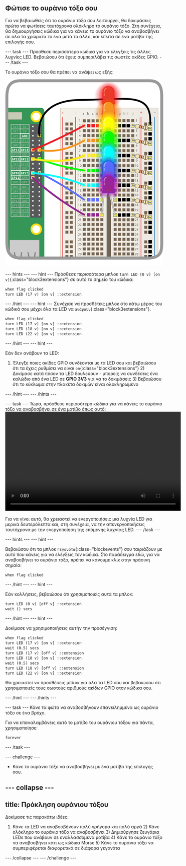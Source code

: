## Φώτισε το ουράνιο τόξο σου

Για να βεβαιωθείς ότι το ουράνιο τόξο σου λειτουργεί, θα δοκιμάσεις πρώτα να φωτίσεις ταυτόχρονα ολόκληρο το ουράνιο τόξο. Στη συνέχεια, θα δημιουργήσεις κώδικα για να κάνεις το ουράνιο τόξο να αναβοσβήνει σε όλα τα χρώματα το ένα μετά το άλλο, και έπειτα σε ένα μοτίβο της επιλογής σου.

\--- task \--- Πρόσθεσε περισσότερο κωδικα για να ελέγξεις τις άλλες λυχνίες LED. Βεβαιώσου ότι έχεις συμπεριλάβει τις σωστές ακίδες GPIO. \--- /task \---

Το ουράνιο τόξο σου θα πρέπει να ανάψει ως εξής:

![Αναμμένο Ουράνιο Τόξο](images/rainbowlit.png)

\--- hints \--- \--- hint \--- Πρόσθεσε περισσότερα μπλοκ `turn LED (0 v) [on v]`{:class="block3extensions"} σε αυτό το σημείο του κώδικα:

```blocks3
when flag clicked
turn LED (17 v) [on v] ::extension
```

\--- /hint \--- \--- hint \--- Συνέχισε να προσθέτεις μπλοκ στο κάτω μέρος του κώδικά σου μέχρι όλα τα LED να `ανάψουν`{:class="block3extensions"}.

```blocks3
when flag clicked
turn LED (17 v) [on v] ::extension
turn LED (18 v) [on v] ::extension
turn LED (22 v) [on v] ::extension
```

\--- /hint \--- \--- hint \---

Εάν δεν ανάβουν τα LED:

1) Έλεγξε ποιες ακίδες GPIO συνδέονται με τα LED σου και βεβαιώσου ότι τα έχεις ρυθμίσει να είναι `on`{:class="block3extensions"} 2) Δοκίμασε κατά πόσον τα LED δουλεύουν - μπορείς να συνδέσεις ένα καλώδιο από ένα LED σε **GPIO 3V3** για να το δοκιμάσεις 3) Βεβαιώσου ότι το κύκλωμα στην πλακέτα δοκιμών είναι ολοκληρωμένο

\--- /hint \--- \--- /hints \---

\--- task \--- Τώρα, πρόσθεσε περισσότερο κώδικα για να κάνεις το ουράνιο τόξο να αναβοσβήνει σε ένα μοτίβο όπως αυτό:<video width="560" height="315" controls> <source src="resources/Scratch-GPIO-Pathways-5.mp4" type="video/mp4"> Το πρόγραμμα περιήγησής σου δεν υποστηρίζει ετικέτες βίντεο, επομένως δοκίμασε το Firefox ή το Chrome. </video> 

Για να γίνει αυτό, θα χρειαστεί να ενεργοποιήσεις μια λυχνία LED για μερικά δευτερόλεπτα και, στη συνέχεια, να την απενεργοποιήσεις ταυτόχρονα με την ενεργοποίηση της επόμενης λυχνίας LED. \--- /task \---

\--- hints \--- \--- hint \---

Βεβαιώσου ότι τα μπλοκ `Γεγονότα`{:class="blockevents"} σου ταιριάζουν με αυτό που κάνεις για να ελέγξεις τον κώδικα. Στο παράδειγμα εδώ, για να αναβοσβήνει το ουράνιο τόξο, πρέπει να κάνουμε κλικ στην πράσινη σημαία:

```blocks3
when flag clicked
```

\--- /hint \--- \--- hint \---

Εάν κολλήσεις, βεβαιώσου ότι χρησιμοποιείς αυτά τα μπλοκ:

```blocks3
turn LED (0 v) [off v] ::extension
wait () secs
```

\--- /hint \--- \--- hint \---

Δοκίμασε να χρησιμοποιήσεις αυτήν την προσέγγιση:

```blocks3
when flag clicked
turn LED (17 v) [on v] ::extension
wait (0.5) secs
turn LED (17 v) [off v] ::extension
turn LED (18 v) [on v] ::extension
wait (0.5) secs
turn LED (18 v) [off v] ::extension
turn LED (22 v) [on v] ::extension
```

Θα χρειαστεί να προσθέσεις μπλοκ για όλα τα LED σου και βεβαιώσου ότι χρησιμοποιείς τους σωστούς αριθμούς ακίδων GPIO στον κώδικα σου.

\--- /hint \--- \--- /hints \---

\--- task \--- Κάνε τα φώτα να αναβοσβήνουν επανειλημμένα ως ουράνιο τόξο σε ένα βρόχο.

Για να επαναλαμβάνεις αυτό το μοτίβο του ουράνιου τόξου για πάντα, χρησιμοποίησε:

```blocks3
forever
```

\--- /task \---

\--- challenge \---

+ Κάνε το ουράνιο τόξο να αναβοσβήνει με ένα μοτίβο της επιλογής σου.

## \--- collapse \---

## title: Πρόκληση ουράνιου τόξου

Δοκίμασε τις παρακάτω ιδέες:

1) Κάνε τα LED να αναβοσβήνουν πολύ γρήγορα και πολύ αργά 2) Κάνε ολόκληρο το ουράνιο τόξο να αναβοσβήνει 3) Δημιούργησε ζευγάρια LEDs που ανάβουν σε εναλλασσόμενα μοτίβα 4) Κάνε το ουράνιο τόξο να αναβοσβήνει κάτι ως κώδικα Morse 5) Κάνε το ουράνιο τόξο να συμπεριφέρεται διαφορετικά σε διάφορα γεγονότα

\--- /collapse \--- \--- /challenge \---
